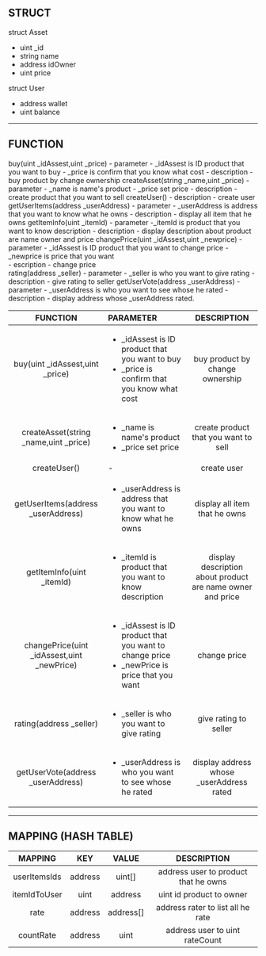 ## **STRUCT**

struct Asset
 * uint _id
 * string name
 * address  idOwner
 * uint price

struct User
 - address wallet
 - uint balance

---

## **FUNCTION**

buy(uint _idAssest,uint _price) 
	- parameter
		- _idAssest is ID product that you want to buy
		- _price is confirm that you know what cost
	- description 
		- buy product by change ownership
createAsset(string _name,uint _price)
	- parameter
		- _name is name's product
		- _price set price
	- description
		- create product that you want to sell
createUser()
	- description
		- create user 
getUserItems(address _userAddress)
	- parameter
		- _userAddress is address that you want to know what he owns
	- description
		- display all item that he owns
getItemInfo(uint _itemId)
	- parameter
		-_itemId is product that you want to know description
	- description
		- display description about product are name owner and price
changePrice(uint _idAssest,uint _newprice)
	- parameter
		- _idAssest is ID product that you want to change price
		- _newprice is price that you want	
	- escription
		- change price		
rating(address _seller)
	- parameter
		- _seller is who you want to give rating
	- description
		- give rating to seller
getUserVote(address _userAddress)
	- parameter
		- _userAddress is who you want to see whose he rated
	- description
		- display address whose _userAddress rated.

|FUNCTION|PARAMETER|DESCRIPTION|
|:------:|:--------|:---------:|
|buy(uint _idAssest,uint _price) |<ul><li>_idAssest is ID product that you want to buy</li><li>_price is confirm that you know what cost</li></ul>|buy product by change ownership|
|createAsset(string _name,uint _price)|<ul><li>_name is name's product</li><li>_price set price</li></ul>|create product that you want to sell|
|createUser()|-|create user|
|getUserItems(address _userAddress)|<ul><li>_userAddress is address that you want to know what he owns</li></ul>|display all item that he owns|
|getItemInfo(uint _itemId)|<ul><li>_itemId is product that you want to know description</li></ul>|display description about product are name owner and price|
|changePrice(uint _idAssest,uint _newPrice)|<ul><li>_idAssest is ID product that you want to change price</li><li>_newPrice is price that you want</li></ul>|change price|
|rating(address _seller)|<ul><li>_seller is who you want to give rating</li></ul>|give rating to seller|
|getUserVote(address _userAddress)|<ul><li>_userAddress is who you want to see whose he rated</li></ul>|display address whose _userAddress rated|

---

## **MAPPING (HASH TABLE)**

| MAPPING | KEY | VALUE| DESCRIPTION |
|:-------:|:---:|:----:|:-----------:|
|userItemsIds|address|uint[]|address user to product that he owns|
|itemIdToUser|uint|address|uint id product to owner|
|rate|address|address[]|address rater to list all he rate|
|countRate|address|uint|address user to uint rateCount|
